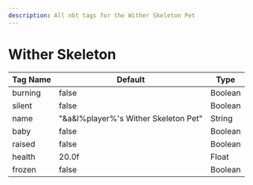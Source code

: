 ```yaml
---
description: All nbt tags for the Wither Skeleton Pet
---
```



# Wither Skeleton

| Tag Name     | Default                                                            | Type                                         |
| - | - | - |
| burning | false | Boolean |
| silent | false | Boolean |
| name | "&a&l%player%'s Wither Skeleton Pet" | String |
| baby | false | Boolean |
| raised | false | Boolean |
| health | 20.0f | Float |
| frozen | false | Boolean |
